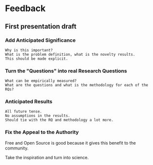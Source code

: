 # Feedback

## First presentation draft

### Add Anticipated Significance

    Why is this important?
    What is the problem definition, what is the novelty results. 
    This should be made explicit. 

### Turn the "Questions" into real Research Questions
    What can be empirically measured?
    What are the questions and what is the methodology for each of the RQs?

### Anticipated Results

    All future tense.
    No assumptions in the results. 
    Should tie with the RQ and methodology a lot more. 

### Fix the Appeal to the Authority

Free and Open Source is good because it gives this benefit to the community. 

Take the inspiration and turn into science. 